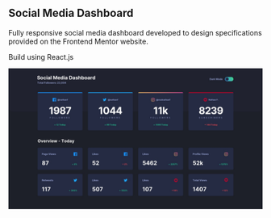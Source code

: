 ## Social Media Dashboard

Fully responsive social media dashboard developed to design specifications provided on the Frontend Mentor website.

Build using React.js

![](src/images/desktop-design-dark.jpg)
